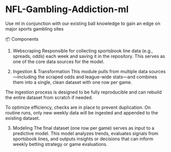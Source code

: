 # NFL-Gambling-Addiction-ml
Use ml in conjunction with our existing ball knowledge to gain an edge on major sports gambling sites 

📦 Components
1. Webscraping
Responsible for collecting sportsbook line data (e.g., spreads, odds) each week and saving it in the repository. This serves as one of the core data sources for the model.

2. Ingestion & Transformation
This module pulls from multiple data sources—including the scraped odds and league-wide stats—and combines them into a single, clean dataset with one row per game.

The ingestion process is designed to be fully reproducible and can rebuild the entire dataset from scratch if needed.

To optimize efficiency, checks are in place to prevent duplication. On routine runs, only new weekly data will be ingested and appended to the existing dataset.

3. Modeling
The final dataset (one row per game) serves as input to a predictive model. This model analyzes trends, evaluates signals from sportsbook lines, and outputs insights or decisions that can inform weekly betting strategy or game evaluations.

